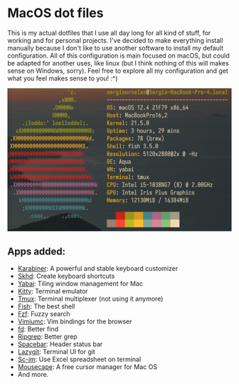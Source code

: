 # MacOS dot files

This is my actual dotfiles that I use all day long for all kind of stuff, for working and for personal projects. I've decided to make everything install manually because I don't like to use another software to install my default configuration. All of this configuration is main focused on macOS, but could be adapted for another uses, like linux (but I think nothing of this will makes sense on Windows, sorry). Feel free to explore all my configuration and get what you feel makes sense to you! :^)

<img width="1450" alt="image" src="neofetch.png">

## Apps added:

- [Karabiner](https://karabiner-elements.pqrs.org/): A powerful and stable keyboard customizer
- [Skhd](https://github.com/koekeishiya/skhd): Create keyboard shortcuts
- [Yabai](https://github.com/koekeishiya/yabai): Tiling window management for Mac
- [Kitty](https://sw.kovidgoyal.net/kitty/): Terminal emulator
- [Tmux](https://github.com/tmux/tmux/): Terminal multiplexer (not using it anymore)
- [Fish](https://fishshell.com/): The best shell
- [Fzf](https://github.com/junegunn/fzf/): Fuzzy search
- [Vimiumc](https://chrome.google.com/webstore/detail/vimium-c-all-by-keyboard/hfjbmagddngcpeloejdejnfgbamkjaeg?hl=en): Vim bindings for the browser
- [fd](https://github.com/sharkdp/fd): Better find
- [Ripgrep](https://github.com/BurntSushi/ripgrep/): Better grep
- [Spacebar](https://github.com/cmacrae/spacebar): Header status bar
- [Lazygit](https://github.com/jesseduffield/lazygit): Terminal UI for git
- [Sc-im](https://github.com/andmarti1424/sc-im): Use Excel spreadsheet on terminal
- [Mousecape](https://github.com/alexzielenski/Mousecape): A free cursor manager for Mac OS
- And more.
